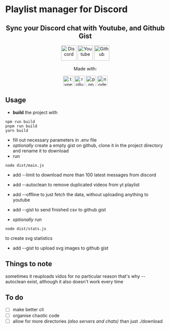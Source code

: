 # Playlist manager for Discord

<div align="center">
  <h2>Sync your Discord chat with Youtube, and Github Gist</h2>
  <img src="https://cdn-icons-png.flaticon.com/512/5968/5968756.png" alt="Discord" height=48>
  <img src="https://cdn-icons-png.flaticon.com/512/1384/1384060.png" alt="Youtube" height=48>
  <img src="https://cdn-icons-png.flaticon.com/512/2111/2111432.png" alt="Github" height=48>
</div>

<div align="center">
  <p>Made with:</p>
  <img src="https://www.typescriptlang.org/favicon-32x32.png" alt="typescript" height=32>
  <img src="https://rollupjs.org/favicon.png" alt="rollup.js" height=32>
  <img src="https://pnpm.io/img/favicon.png" alt="pnpm" height=32>
  <img src="https://nodejs.org/static/images/favicons/favicon.png" alt="node.js" height=32>
</div>

## Usage

- **build** the project with

```
npm run build
pnpm run build
yarn build
```

- fill out necessary parameters in .env file
- _optionally_ create a empty gist on github, clone it in the project directory and rename it to download
- run

```
node dist/main.js
```

- add --limit to download more than 100 latest messages from discord
- add --autoclean to remove duplicated videos from yt playlist
- add --offline to just fetch the data, without uploading anything to youtube
- add --gist to send finished csv to github gist

- _optionally_ run

```
node dist/stats.js
```

to create svg statistics

- add --gist to upload svg images to github gist

## Things to note

sometimes it reuploads vidos for no particular reason that's why --autoclean exist, although it also doesn't work every time

## To do

- [ ] make better cli
- [ ] organise chaotic code
- [ ] allow for more directories _(also servers and chats)_ than just ./download
